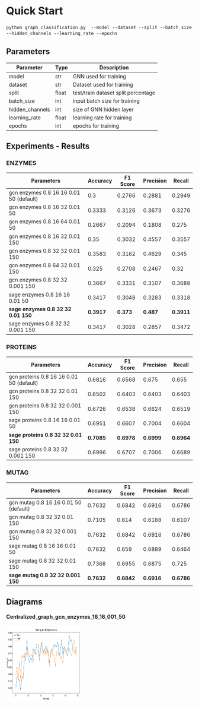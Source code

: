 # Quick Start

```
python graph_classification.py  --model --dataset --split --batch_size --hidden_channels --learning_rate --epochs
```

## Parameters

| Parameter       | Type  | Description                         |
|-----------------|-------|-------------------------------------|
| model           | str   | GNN used for training               |
| dataset         | str   | Dataset used for training           |
| split           | float | test/train dataset split percentage |
| batch_size      | int   | input batch size for training       |
| hidden_channels | int   | size of GNN hidden layer            |
| learning_rate   | float | learning rate for training          |
| epochs          | int   | epochs for training                 |

## Experiments - Results

### ENZYMES

| Parameters                              | Accuracy   | F1 Score  | Precision | Recall     |
|-----------------------------------------|------------|-----------|-----------|------------|
| gcn enzymes 0.8 16 16 0.01 50 (default) | 0.3        | 0.2766    | 0.2881    | 0.2949     |
| gcn enzymes 0.8 16 32 0.01 50           | 0.3333     | 0.3126    | 0.3673    | 0.3276     |
| gcn enzymes 0.8 16 64 0.01 50           | 0.2667     | 0.2094    | 0.1808    | 0.275      |
| gcn enzymes 0.8 16 32 0.01 150          | 0.35       | 0.3032    | 0.4557    | 0.3557     |
| gcn enzymes 0.8 32 32 0.01 150          | 0.3583     | 0.3162    | 0.4629    | 0.345      |
| gcn enzymes 0.8 64 32 0.01 150          | 0.325      | 0.2708    | 0.2467    | 0.32       |
| gcn enzymes 0.8 32 32 0.001 150         | 0.3667     | 0.3331    | 0.3107    | 0.3688     |
| sage enzymes 0.8 16 16 0.01 50          | 0.3417     | 0.3048    | 0.3283    | 0.3318     |
| **sage enzymes 0.8 32 32 0.01 150**     | **0.3917** | **0.373** | **0.487** | **0.3911** |
| sage enzymes 0.8 32 32 0.001 150        | 0.3417     | 0.3028    | 0.2857    | 0.3472     |

### PROTEINS

| Parameters                                 | Accuracy   | F1 Score   | Precision  | Recall     |
|--------------------------------------------|------------|------------|------------|------------|
| gcn   proteins 0.8 16 16 0.01 50 (default) | 0.6816     | 0.6568     | 0.675      | 0.655      |
| gcn proteins 0.8 32 32 0.01 150            | 0.6502     | 0.6403     | 0.6403     | 0.6403     |
| gcn proteins 0.8 32 32 0.001 150           | 0.6726     | 0.6538     | 0.6624     | 0.6519     |
| sage proteins 0.8 16 16 0.01 50            | 0.6951     | 0.6607     | 0.7004     | 0.6604     |
| **sage proteins 0.8 32 32 0.01 150**       | **0.7085** | **0.6978** | **0.6999** | **0.6964** |
| sage proteins 0.8 32 32 0.001 150          | 0.6996     | 0.6707     | 0.7006     | 0.6689     |

### MUTAG

| Parameters                            | Accuracy   | F1 Score   | Precision  | Recall     |
|---------------------------------------|------------|------------|------------|------------|
| gcn mutag 0.8 16 16 0.01 50 (default) | 0.7632     | 0.6842     | 0.6916     | 0.6786     |
| gcn mutag 0.8 32 32 0.01 150          | 0.7105     | 0.614      | 0.6188     | 0.6107     |
| gcn mutag 0.8 32 32 0.001 150         | 0.7632     | 0.6842     | 0.6916     | 0.6786     |
| sage mutag 0.8 16 16 0.01 50          | 0.7632     | 0.659      | 0.6889     | 0.6464     |
| sage mutag 0.8 32 32 0.01 150         | 0.7368     | 0.6955     | 0.6875     | 0.725      |
| **sage mutag 0.8 32 32 0.001 150**    | **0.7632** | **0.6842** | **0.6916** | **0.6786** |



## Diagrams

#### Centralized_graph_gcn_enzymes_16_16_001_50

<img src="/result_images/Centralized_graph_classification_enzymes/centralized_graph_gcn_enzymes_1.png" width="200" height="200">
